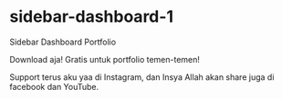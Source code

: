 # sidebar-dashboard-1
Sidebar Dashboard Portfolio

Download aja! Gratis untuk portfolio temen-temen!

Support terus aku yaa di Instagram, dan Insya Allah akan share juga di facebook dan YouTube.
